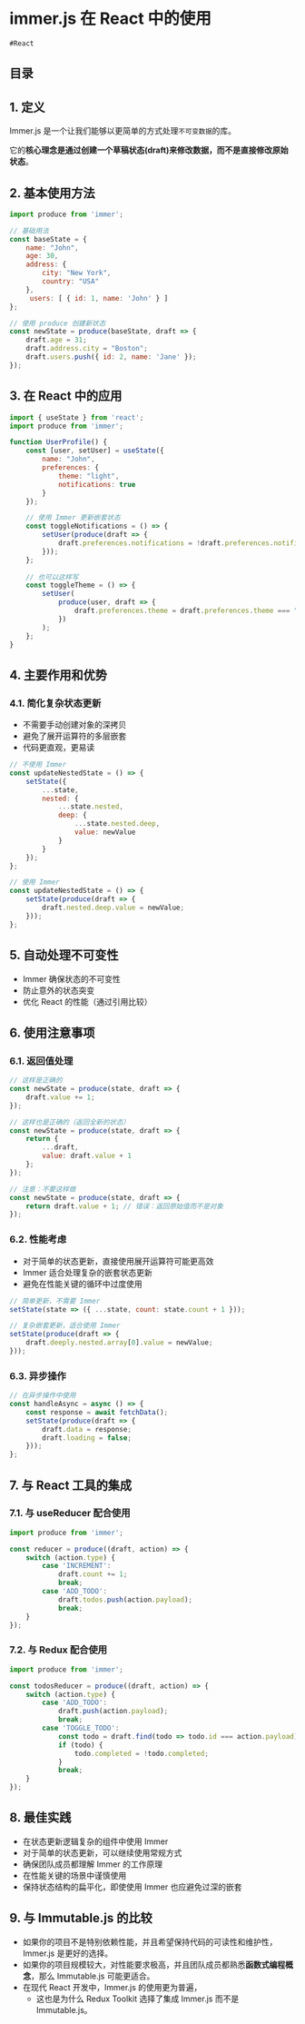 
# immer.js 在 React 中的使用

`#React` 


## 目录
<!-- toc -->
 ## 1. 定义 

Immer.js 是一个让我们能够以更简单的方式处理`不可变数据`的库。

它的**核心理念是通过创建一个草稿状态(draft)来修改数据，而不是直接修改原始状态**。

## 2. 基本使用方法

```jsx
import produce from 'immer';

// 基础用法
const baseState = {
    name: "John",
    age: 30,
    address: {
        city: "New York",
        country: "USA"
    },
     users: [ { id: 1, name: 'John' } ]
};

// 使用 produce 创建新状态
const newState = produce(baseState, draft => {
    draft.age = 31;
    draft.address.city = "Boston";
    draft.users.push({ id: 2, name: 'Jane' });
});
```

## 3. 在 React 中的应用

```jsx hl:13
import { useState } from 'react';
import produce from 'immer';

function UserProfile() {
    const [user, setUser] = useState({
        name: "John",
        preferences: {
            theme: "light",
            notifications: true
        }
    });

    // 使用 Immer 更新嵌套状态
    const toggleNotifications = () => {
        setUser(produce(draft => {
            draft.preferences.notifications = !draft.preferences.notifications;
        }));
    };
    
    // 也可以这样写
    const toggleTheme = () => {
        setUser(
            produce(user, draft => {
                draft.preferences.theme = draft.preferences.theme === "light" ? "dark" : "light";
            })
        );
    };
}
```

## 4. 主要作用和优势

### 4.1. 简化复杂状态更新

- 不需要手动创建对象的深拷贝
- 避免了展开运算符的多层嵌套
- 代码更直观，更易读

```jsx hl:1,15
// 不使用 Immer
const updateNestedState = () => {
    setState({
        ...state,
        nested: {
            ...state.nested,
            deep: {
                ...state.nested.deep,
                value: newValue
            }
        }
    });
};

// 使用 Immer
const updateNestedState = () => {
    setState(produce(draft => {
        draft.nested.deep.value = newValue;
    }));
};
```

## 5. 自动处理不可变性

- Immer 确保状态的不可变性
- 防止意外的状态突变
- 优化 React 的性能（通过引用比较）

## 6. 使用注意事项

### 6.1. 返回值处理

```jsx
// 这样是正确的
const newState = produce(state, draft => {
    draft.value += 1;
});

// 这样也是正确的（返回全新的状态）
const newState = produce(state, draft => {
    return {
        ...draft,
        value: draft.value + 1
    };
});

// 注意：不要这样做
const newState = produce(state, draft => {
    return draft.value + 1; // 错误：返回原始值而不是对象
});
```

### 6.2. 性能考虑

- 对于简单的状态更新，直接使用展开运算符可能更高效
- Immer 适合处理复杂的嵌套状态更新
- 避免在性能关键的循环中过度使用

```jsx
// 简单更新，不需要 Immer
setState(state => ({ ...state, count: state.count + 1 }));

// 复杂嵌套更新，适合使用 Immer
setState(produce(draft => {
    draft.deeply.nested.array[0].value = newValue;
}));
```

### 6.3. 异步操作

```jsx
// 在异步操作中使用
const handleAsync = async () => {
    const response = await fetchData();
    setState(produce(draft => {
        draft.data = response;
        draft.loading = false;
    }));
};
```

## 7. 与 React 工具的集成

### 7.1. 与 useReducer 配合使用

```jsx
import produce from 'immer';

const reducer = produce((draft, action) => {
    switch (action.type) {
        case 'INCREMENT':
            draft.count += 1;
            break;
        case 'ADD_TODO':
            draft.todos.push(action.payload);
            break;
    }
});
```

### 7.2. 与 Redux 配合使用

```jsx
import produce from 'immer';

const todosReducer = produce((draft, action) => {
    switch (action.type) {
        case 'ADD_TODO':
            draft.push(action.payload);
            break;
        case 'TOGGLE_TODO':
            const todo = draft.find(todo => todo.id === action.payload);
            if (todo) {
                todo.completed = !todo.completed;
            }
            break;
    }
});
```

## 8. 最佳实践

- 在状态更新逻辑复杂的组件中使用 Immer
- 对于简单的状态更新，可以继续使用常规方式
- 确保团队成员都理解 Immer 的工作原理
- 在性能关键的场景中谨慎使用
- 保持状态结构的扁平化，即使使用 Immer 也应避免过深的嵌套

## 9. 与 Immutable.js 的比较

- 如果你的项目不是特别依赖性能，并且希望保持代码的可读性和维护性，Immer.js 是更好的选择。
- 如果你的项目规模较大，对性能要求极高，并且团队成员都熟悉**函数式编程概念**，那么 Immutable.js 可能更适合。
- 在现代 React 开发中，Immer.js 的使用更为普遍，
	- 这也是为什么 Redux Toolkit 选择了集成 Immer.js 而不是 Immutable.js。

